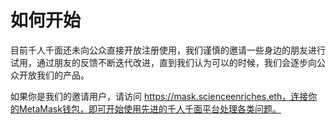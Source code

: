 # 如何开始

目前千人千面还未向公众直接开放注册使用，我们谨慎的邀请一些身边的朋友进行试用，通过朋友的反馈不断迭代改进，直到我们认为可以的时候，我们会逐步向公众开放我们的产品。

如果你是我们的邀请用户，请访问 https://mask.scienceenriches.eth，连接你的MetaMask钱包，即可开始使用先进的千人千面平台处理各类问题。
